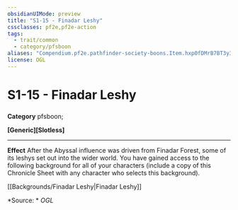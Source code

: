 ```yaml
---
obsidianUIMode: preview
title: "S1-15 - Finadar Leshy"
cssclasses: pf2e,pf2e-action
tags:
  - trait/common
  - category/pfsboon
aliases: "Compendium.pf2e.pathfinder-society-boons.Item.hxp0fDMrB7BT3y3T"
license: OGL
---
```

# S1-15 - Finadar Leshy

### 

**Category** pfsboon; 




**\[Generic\]\[Slotless\]**

* * *

**Effect** After the Abyssal influence was driven from Finadar Forest, some of its leshys set out into the wider world. You have gained access to the following background for all of your characters (include a copy of this Chronicle Sheet with any character who selects this background).

[[Backgrounds/Finadar Leshy|Finadar Leshy]]

*Source: *
*OGL*